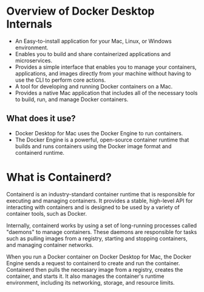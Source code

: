 # Overview of Docker Desktop Internals

- An Easy-to-install application for your Mac, Linux, or Windows environment.
- Enables you to build and share containerized applications and microservices.
- Provides a simple interface that enables you to manage your containers, applications, and images directly from your machine without having to use the CLI to perform core actions.
- A tool for developing and running Docker containers on a Mac. 
- Provides a native Mac application that includes all of the necessary tools to build, run, and manage Docker containers.


## What does it use?


- Docker Desktop for Mac uses the Docker Engine to run containers. 
- The Docker Engine is a powerful, open-source container runtime that builds and runs containers using the Docker image format and containerd runtime.


# What is Containerd?

Containerd is an industry-standard container runtime that is responsible for executing and managing containers. It provides a stable, high-level API for interacting with containers and is designed to be used by a variety of container tools, such as Docker.

Internally, containerd works by using a set of long-running processes called "daemons" to manage containers. These daemons are responsible for tasks such as pulling images from a registry, starting and stopping containers, and managing container networks.

When you run a Docker container on Docker Desktop for Mac, the Docker Engine sends a request to containerd to create and run the container. Containerd then pulls the necessary image from a registry, creates the container, and starts it. It also manages the container's runtime environment, including its networking, storage, and resource limits.

